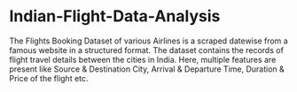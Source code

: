 # Indian-Flight-Data-Analysis
The Flights Booking Dataset of various Airlines is a scraped datewise from a famous website in a structured format. The dataset contains the records of flight travel details between the cities in India. Here, multiple features are present like Source &amp; Destination City, Arrival &amp; Departure Time, Duration &amp; Price of the flight etc.
